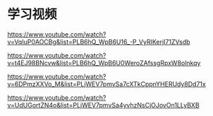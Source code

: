 # 学习视频

https://www.youtube.com/watch?v=VqIuP0AOCBg&list=PLB6hQ_WpB6U16_-P_VyRIKerjI71ZVsdb

https://www.youtube.com/watch?v=t4EJ98BNcvw&list=PLB6hQ_WpB6U0WeroZAfssgRpxW8olnkqy

https://www.youtube.com/watch?v=6DPmzXXVo_M&list=PLjWEV7pmvSa7cXTkCppnYHERUdy8Dd71x

https://www.youtube.com/watch?v=UdUGortZN4o&list=PLjWEV7pmvSa4yvhzNsCjOJovOn1LLyBXB

